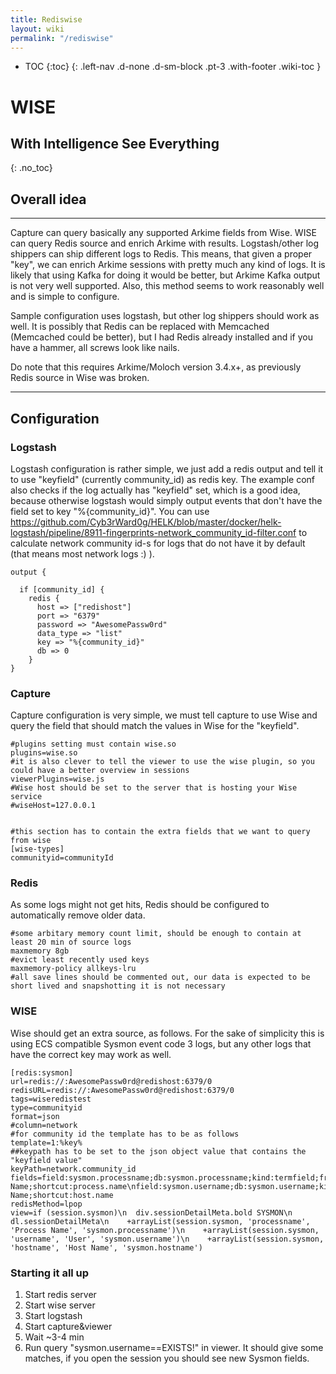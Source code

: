 ```yaml
---
title: Rediswise
layout: wiki
permalink: "/rediswise"
---
```


- TOC
{:toc}
{: .left-nav .d-none .d-sm-block .pt-3 .with-footer .wiki-toc }

<div class="collapse-btn d-none d-sm-block"
  onclick="toggleToc()">
  <span class="fa fa-angle-double-left">
  </span>
</div>

<div class="full-height-container with-footer pt-3 pr-2 pl-2 pb-3" markdown="1">

# WISE
## With Intelligence See Everything
{: .no_toc}


## Overall idea

----

Capture can query basically any supported Arkime fields from Wise. WISE can query Redis source and enrich Arkime with results. Logstash/other log shippers can ship different logs to Redis. This means, that given a proper "key", we can enrich Arkime sessions with pretty much any kind of logs. It is likely that using Kafka for doing it would be better, but Arkime Kafka output is not very well supported. Also, this method seems to work reasonably well and is simple to configure.

Sample configuration uses logstash, but other log shippers should work as well. It is possibly that Redis can be replaced with Memcached (Memcached could be better), but I had Redis already installed and if you have a hammer, all screws look like nails.

Do note that this requires Arkime/Moloch version 3.4.x+, as previously Redis source in Wise was broken.

---

## Configuration
### Logstash

Logstash configuration is rather simple, we just add a redis output and tell it to use "keyfield" (currently community_id) as redis key. The example conf also checks if the log actually has "keyfield" set, which is a good idea, because otherwise logstash would simply output events that don't have the field set to key "%{community_id}". You can use https://github.com/Cyb3rWard0g/HELK/blob/master/docker/helk-logstash/pipeline/8911-fingerprints-network_community_id-filter.conf to calculate network community id-s for logs that do not have it by default (that means most network logs :) ).

```
output {

  if [community_id] {
    redis {
      host => ["redishost"]
      port => "6379"
      password => "AwesomePassw0rd"
      data_type => "list"
      key => "%{community_id}"
      db => 0
    }
}

```



### Capture

Capture configuration is very simple, we must tell capture to use Wise and query the field that should match the values in Wise for the "keyfield".

```
#plugins setting must contain wise.so
plugins=wise.so
#it is also clever to tell the viewer to use the wise plugin, so you could have a better overview in sessions
viewerPlugins=wise.js
#Wise host should be set to the server that is hosting your Wise service
#wiseHost=127.0.0.1


#this section has to contain the extra fields that we want to query from wise
[wise-types]
communityid=communityId
```

### Redis

As some logs might not get hits, Redis should be configured to automatically remove older data.

```
#some arbitary memory count limit, should be enough to contain at least 20 min of source logs
maxmemory 8gb
#evict least recently used keys
maxmemory-policy allkeys-lru
#all save lines should be commented out, our data is expected to be short lived and snapshotting it is not necessary
```

### WISE

Wise should get an extra source, as follows. For the sake of simplicity this is using ECS compatible Sysmon event code 3 logs, but any other logs that have the correct key may work as well.

```
[redis:sysmon]
url=redis://:AwesomePassw0rd@redishost:6379/0
redisURL=redis://:AwesomePassw0rd@redishost:6379/0
tags=wiseredistest
type=communityid
format=json
#column=network
#for community id the template has to be as follows
template=1:%key%
##keypath has to be set to the json object value that contains the "keyfield value"
keyPath=network.community_id
fields=field:sysmon.processname;db:sysmon.processname;kind:termfield;friendly:Process Name;shortcut:process.name\nfield:sysmon.username;db:sysmon.username;kind:termfield;friendly:User;shortcut:user.name\nfield:sysmon.hostname;db:sysmon.hostname;kind:termfield;friendly:Host Name;shortcut:host.name
redisMethod=lpop
view=if (session.sysmon)\n  div.sessionDetailMeta.bold SYSMON\n  dl.sessionDetailMeta\n    +arrayList(session.sysmon, 'processname', 'Process Name', 'sysmon.processname')\n    +arrayList(session.sysmon, 'username', 'User', 'sysmon.username')\n    +arrayList(session.sysmon, 'hostname', 'Host Name', 'sysmon.hostname')
```

### Starting it all up

1. Start redis server
2. Start wise server
3. Start logstash
4. Start capture&viewer
5. Wait ~3-4 min
6. Run query "sysmon.username==EXISTS!" in viewer. It should give some matches, if you open the session you should see new Sysmon fields.
